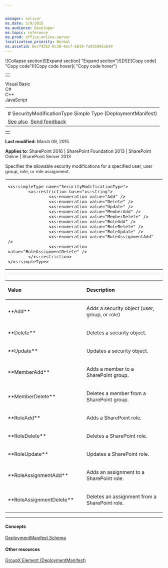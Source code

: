 ```yaml
---


manager: soliver
ms.date: 3/9/2015
ms.audience: Developer
ms.topic: reference
ms.prod: office-online-server
localization_priority: Normal
ms.assetid: 6ecf42b2-0c38-4ecf-b819-fa931965ab49
---
```


![Collapse
section]![Expand
section] "Expand section")![]()![])![]![]()![Copy
code] "Copy code")![Copy code
hover]( "Copy code hover")
<table>
<tbody>
<tr class="odd">
<td align="left"></td>
</tr>
</tbody>
</table>

Visual Basic  
C\#  
C++  
JavaScript  

<table>
<tbody>
<tr class="odd">
<td align="left"><span id="runningHeaderText"></span></td>
</tr>
<tr class="even">
<td align="left"># SecurityModificationType Simple Type (DeploymentManifest)</td>
</tr>
<tr class="odd">
<td align="left"><a href="#seeAlsoToggle">See also</a>  <span id="headfeedbackarea" class="feedbackhead"><a href="javascript:SubmitFeedback(&#39;docthis@Microsoft.com&#39;,&#39;&#39;,&#39;&#39;,&#39;&#39;,&#39;1.0.18082.1225&#39;,&#39;%0\dThank%20you%20for%20your%20feedback.%20The%20developer%20writing%20teams%20use%20your%20feedback%20to%20improve%20documentation.%20While%20we%20are%20reviewing%20your%20feedback,%20we%20may%20send%20you%20e-mail%20to%20ask%20for%20clarification%20or%20feedback%20on%20a%20solution.%20We%20do%20not%20use%20your%20e-mail%20address%20for%20any%20other%20purpose%20and%20we%20delete%20it%20after%20we%20finish%20our%20review.%0\AFor%20further%20information%20about%20the%20privacy%20policies%20of%20Microsoft,%20please%20see%20http://privacy.microsoft.com/en-us/default.aspx.%0\A%0\d&#39;,&#39;Customer%20feedback&#39;);">Send feedback</a></span></td>
</tr>
</tbody>
</table>

<table>
<colgroup>
<col width="100%" />
</colgroup>
<tbody>
<tr class="odd">
<td align="left"></td>
</tr>
</tbody>
</table>

**Last modified:** March 09, 2015

**Applies to**: SharePoint 2016 | SharePoint Foundation 2013 |
SharePoint Online | SharePoint Server 2013

Specifies the allowable security modifications for a specified user,
user group, role, or role assignment.

<span codelanguage="other"></span>
<table>
<colgroup>
<col width="100%" />
</colgroup>
<tbody>
<tr class="odd">
<td align="left"><pre><code>&lt;xs:simpleType name=&quot;SecurityModificationType&quot;&gt;
        &lt;xs:restriction base=&quot;xs:string&quot;&gt;
                &lt;xs:enumeration value=&quot;Add&quot; /&gt;
                &lt;xs:enumeration value=&quot;Delete&quot; /&gt;
                &lt;xs:enumeration value=&quot;Update&quot; /&gt;
                &lt;xs:enumeration value=&quot;MemberAdd&quot; /&gt;
                &lt;xs:enumeration value=&quot;MemberDelete&quot; /&gt;
                &lt;xs:enumeration value=&quot;RoleAdd&quot; /&gt;
                &lt;xs:enumeration value=&quot;RoleDelete&quot; /&gt;
                &lt;xs:enumeration value=&quot;RoleUpdate&quot; /&gt;
                &lt;xs:enumeration value=&quot;RoleAssignmentAdd&quot; /&gt;
                &lt;xs:enumeration value=&quot;RoleAssignmentDelete&quot; /&gt;
        &lt;/xs:restriction&gt;
&lt;/xs:simpleType&gt;</code></pre></td>
</tr>
</tbody>
</table>


-------------------------------------------------------------------------------------------------------------------------------------------------------------------------------------------------------

<table>
<colgroup>
<col width="50%" />
<col width="50%" />
</colgroup>
<thead>
<tr class="header">
<th align="left"><p>Value</p></th>
<th align="left"><p>Description</p></th>
</tr>
</thead>
<tbody>
<tr class="odd">
<td align="left"><p>**Add**</p></td>
<td align="left"><p>Adds a security object (user, group, or role)</p></td>
</tr>
<tr class="even">
<td align="left"><p>**Delete**</p></td>
<td align="left"><p>Deletes a security object.</p></td>
</tr>
<tr class="odd">
<td align="left"><p>**Update**</p></td>
<td align="left"><p>Updates a security object.</p></td>
</tr>
<tr class="even">
<td align="left"><p>**MemberAdd**</p></td>
<td align="left"><p>Adds a member to a SharePoint group.</p></td>
</tr>
<tr class="odd">
<td align="left"><p>**MemberDelete**</p></td>
<td align="left"><p>Deletes a member from a SharePoint group.</p></td>
</tr>
<tr class="even">
<td align="left"><p>**RoleAdd**</p></td>
<td align="left"><p>Adds a SharePoint role.</p></td>
</tr>
<tr class="odd">
<td align="left"><p>**RoleDelete**</p></td>
<td align="left"><p>Deletes a SharePoint role.</p></td>
</tr>
<tr class="even">
<td align="left"><p>**RoleUpdate**</p></td>
<td align="left"><p>Updates a SharePoint role.</p></td>
</tr>
<tr class="odd">
<td align="left"><p>**RoleAssignmentAdd**</p></td>
<td align="left"><p>Adds an assignment to a SharePoint role.</p></td>
</tr>
<tr class="even">
<td align="left"><p>**RoleAssignmentDelete**</p></td>
<td align="left"><p>Deletes an assignment from a SharePoint role.</p></td>
</tr>
</tbody>
</table>


-------------------------------------------------------------------------------------------------------------------------------------------------------------------------------------------

#### Concepts

[DeploymentManifest
Schema](deploymentmanifest-schema.md)</span>

#### Other resources

[GroupX Element
(DeploymentManifest)](groupx-element-deploymentmanifest.md)</span>








